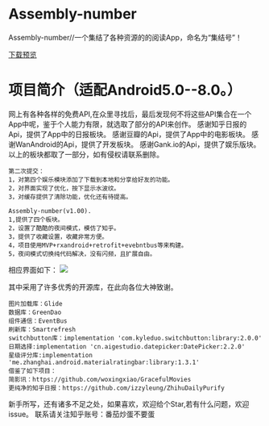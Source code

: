 # Assembly-number
Assembly-number//一个集结了各种资源的的阅读App，命名为“集结号”！

[下载预览](https://fir.im/zqlsw)

项目简介（适配Android5.0--8.0。）
====
网上有各种各样的免费API,在众里寻找后，最后发现何不将这些API集合在一个App中呢，鉴于个人能力有限，就选取了部分的API来创作。
感谢知乎日报的Api，提供了App中的日报板块。
感谢豆瓣的Api，提供了App中的电影板块。
感谢WanAndroid的Api，提供了开发板块。
感谢Gank.io的Api，提供了娱乐版块。
以上的板块都取了一部分，如有侵权请联系删除。

    第二次提交：
    1，对第四个娱乐模块添加了下载到本地和分享给好友的功能。
    2，对界面实现了优化，按下显示水波纹。
    3，对缓存提供了清除功能，优化还有待提高。

    Assembly-number(v1.00).
    1,提供了四个板块。
    2，设置了酷酷的夜间模式，模仿了知乎。
    3，提供了收藏设置，收藏非常方便。
    4，项目使用MVP+rxandroid+retrofit+evebntbus等来构建。
    5，夜间模式切换纯代码解决，没有闪频，且扩展自由。
    
相应界面如下：
![](https://github.com/zqljintu/Assembly-number/blob/master/image_about/ji.jpg)

其中采用了许多优秀的开源库，在此向各位大神致谢。

    图片加载库：Glide
    数据库：GreenDao
    组件通信：EventBus
    刷新库：Smartrefresh
    switchbutton库：implementation 'com.kyleduo.switchbutton:library:2.0.0'
    日期选择:implementation 'cn.aigestudio.datepicker:DatePicker:2.2.0'
    星级评分库:implementation 'me.zhanghai.android.materialratingbar:library:1.3.1'
    借鉴了如下项目：
    简影讯：https://github.com/woxingxiao/GracefulMovies
    更纯净的知乎日报：https://github.com/izzyleung/ZhihuDailyPurify

新手所写，还有诸多不足之处，如果喜欢，欢迎给个Star,若有什么问题，欢迎issue。
联系请关注知乎账号：番茄炒蛋不要蛋
